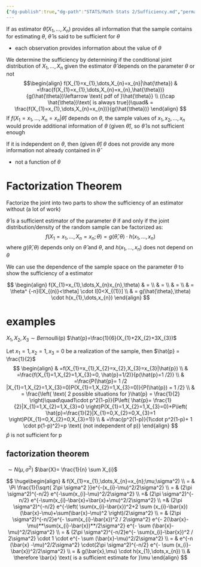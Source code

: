 ```yaml
---
{"dg-publish":true,"dg-path":"STATS/Math Stats 2/Sufficiency.md","permalink":"/stats/math-stats-2/sufficiency/","created":"2025-02-04T12:02:27.091-05:00","updated":"2025-07-07T17:32:42.535-04:00"}
---
```


If as estimator $\hat{\theta}(X_{1},\dots,X_{n})$ provides all information that the sample contains for estimating $\theta$, $\hat{\theta}$ is said to be sufficient for $\theta$
- each observation provides information about the value of $\theta$

We determine the sufficiency by determining if the conditional joint distribution of $X_{1},\dots,X_{n}$ given the estimator $\hat{\theta}$ depends on the parameter $\theta$ or not
$$\begin{align}
f(X_{1}=x_{1},\dots,X_{n}=x_{n}|\hat{\theta}) & =\frac{f(X_{1}=x_{1},\dots,X_{n}=x_{n},\hat{\theta})}{g(\hat{\theta})\leftarrow \text{ pdf of }\hat{\theta}}  \\
 ((\cap \hat{\theta})\text{ is always true})\quad& = \frac{f(X_{1}=x_{1},\dots,X_{n}=x_{n})}{g(\hat{\theta})}
\end{align}
$$
If $f(X_{1}=x_{1},\dots,X_{n}=x_{n}|\hat{\theta})$ depends on $\theta$, the sample values of $x_{1},x_{2},\dots,x_{n}$ would provide additional information of $\theta$ (given $\hat{\theta}$), so $\hat{\theta}$ is not sufficient enough

If it is independent on $\theta$, then (given $\hat{\theta}$) $\theta$ does not provide any more information not already contained in $\hat{\theta}$
- not a function of $\theta$


# Factorization Theorem
Factorize the joint into two parts to show the sufficiency of an estimator without (a lot of work)

$\hat{\theta}$ is a sufficient estimator of the parameter $\theta$ if and only if the joint distribution/density of the random sample can be factorized as:
$$
f(X_{1}=x_{1},\dots,X_{n}=x_{n};\theta)=g(\hat{\theta},\theta) \cdot h(x_{1},\dots ,x_{n})
$$
where $g(\hat{\theta},\theta)$ depends only on $\hat{\theta}$ and $\theta$, and $h(x_{1},\dots,x_{n})$ does not depend on $\theta$


We can use the dependence of the sample space on the parameter $\theta$ to show the sufficiency of a estimator

$$
\begin{align}
f(X_{1}=x_{1},\dots,X_{n}x_{n},\theta) & = \\
 & = \\
 & = \\
 & = \theta^ {-n}I[X_{(n)}<\theta] \cdot I[0<X_{(1)}] \\
 & = g(\hat{\theta},\theta) \cdot h(x_{1},\dots,x_{n})
\end{align}
$$





# examples

$X_{1},X_{2},X_{3}\sim Be\mathrm{rnoulli(p)}$
$\hat{p}=\frac{1}{6}(X_{1}+2X_{2}+3X_{3})$

Let $x_{1}=1,x_{2}=1,x_{3}=0$ be a realization of the sample, then $\hat{p} = \frac{1}{2}$
$$
\begin{align}
 & =f(X_{1}=x_{1},X_{2}=x_{2},X_{3}=x_{3}|\hat{p})   \\
 & =\frac{f(X_{1}=1,X_{2}=1,X_{3}=0, \hat{p}=1/2)}{p(\hat{p}=1 /2)} \\
  &  =\frac{P(\hat{p}= 1 /2 |X_{1}=1,X_{2}=1,X_{3}=0)P(X_{1}=1,X_{2}=1,X_{3}=0)}{P(\hat{p}) = 1 /2} \\
 & = \frac{\left( \text{ 2 possible situations for }\hat{p} = \frac{1}{2}  \right)\quad\quad1\cdot p^2(1-p)}{P\left( \hat{p}= \frac{1}{2}|X_{1}=1,X_{2}=1,X_{3}=0 \right)P(X_{1}=1,X_{2}=1,X_{3}=0)+P\left( \hat{p}=\frac{1}{2}|X_{1}=0,X_{2}=0,X_{3}=1 \right)P(X_{1}=0,X_{2}=0,X_{3}=1)} \\
 & =\frac{p^2(1-p)}{1\cdot p^2(1-p)+ 1 \cdot p(1-p)^2}=p \text{ (not independent of p)}
\end{align}
$$
$\hat{p}$ is not sufficient for p


## factorization theorem
$\sim N(\mu,\sigma^2)$
$\bar{X}= \frac{1}{n} \sum X_{i}$

$$
\huge\begin{align}
 & f(X_{1}=x_{1},\dots,X_{n}=x_{n};\mu;\sigma^2) \\
= & \Pi  \frac{1}{\sqrt{ 2\pi \sigma^2 }}e^{-(x_{i}-\mu)^2/2\sigma^2} \\
 = & (2\pi \sigma^2)^{-n/2} e^{-\sum(x_{i}-\mu)^2/2\sigma^2} \\
=& (2\pi \sigma^2)^{-n/2} e^{-\sum(x_{i}-\bar{x}+\bar{x}+\mu)^2/2\sigma^2} \\
=& (2\pi \sigma^2)^{-n/2} e^{-\left( \sum(x_{i}-\bar{x})^2+2 \sum (x_{i}-\bar{x})(\bar{x}-\mu)+\sum(\bar{x}-\mu)^2 \right)/2\sigma^2} \\
= & (2\pi \sigma^2)^{-n/2}e^{- \sum(x_{i}-\bar{x})^2 / 2\sigma^2} e^{- 2(\bar{x}-\mu)**\sum(x_{i}-\bar{x})**/2\sigma^2} e^{- \sum (\bar{x}-\mu)^2/2\sigma^2} \\
= & (2\pi \sigma^2)^{-n/2}e^{- \sum(x_{i}-\bar{x})^2 / 2\sigma^2} \cdot 1 \cdot  e^{- \sum (\bar{x}-\mu)^2/2\sigma^2}  \\
= & e^{-n (\bar{x} -\mu)^2/2\sigma^2} \cdot(2\pi \sigma^2)^{-n/2} e^{- \sum (x_{i}-\bar{x})^2/2\sigma^2} \\
= & g(\bar{x},\mu) \cdot h(x_{1},\dots,x_{n})  \\
 & \therefore \bar{x} \text{ is a sufficient estimate for }\mu
\end{align}
$$


